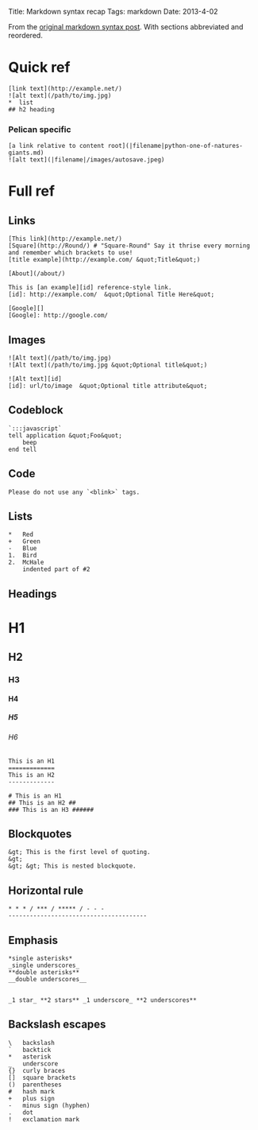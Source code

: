Title: Markdown syntax recap
Tags: markdown
Date: 2013-4-02


From the [original markdown syntax post](http://daringfireball.net/projects/markdown/syntax). With sections abbreviated and reordered.

# Quick ref

    [link text](http://example.net/)
    ![alt text](/path/to/img.jpg)
    *  list
    ## h2 heading


### Pelican specific

    [a link relative to content root](|filename|python-one-of-natures-giants.md)
    ![alt text](|filename|/images/autosave.jpeg)


# Full ref

## Links

    [This link](http://example.net/)
    [Square](http://Round/) # "Square-Round" Say it thrise every morning and remember which brackets to use!
    [title example](http://example.com/ &quot;Title&quot;)

    [About](/about/)

    This is [an example][id] reference-style link.
    [id]: http://example.com/  &quot;Optional Title Here&quot;

    [Google][]
    [Google]: http://google.com/


## Images

    ![Alt text](/path/to/img.jpg)
    ![Alt text](/path/to/img.jpg &quot;Optional title&quot;)

    ![Alt text][id]
    [id]: url/to/image  &quot;Optional title attribute&quot;


## Codeblock

    `:::javascript`
    tell application &quot;Foo&quot;
        beep
    end tell


## Code

    Please do not use any `<blink>` tags.


## Lists

    *   Red
    +   Green
    -   Blue
    1.  Bird
    2.  McHale
        indented part of #2


## Headings

# H1

## H2

### H3

#### H4

##### H5

###### H6

    This is an H1
    =============
    This is an H2
    -------------

    # This is an H1
    ## This is an H2 ##
    ### This is an H3 ######


## Blockquotes

    &gt; This is the first level of quoting.
    &gt;
    &gt; &gt; This is nested blockquote.


## Horizontal rule

    * * * / *** / ***** / - - -
    ---------------------------------------


## Emphasis

    *single asterisks*
    _single underscores_
    **double asterisks**
    __double underscores__


    _1 star_ **2 stars** _1 underscore_ **2 underscores**

## Backslash escapes

    \   backslash
    `   backtick
    *   asterisk
    _   underscore
    {}  curly braces
    []  square brackets
    ()  parentheses
    #   hash mark
    +   plus sign
    -   minus sign (hyphen)
    .   dot
    !   exclamation mark
